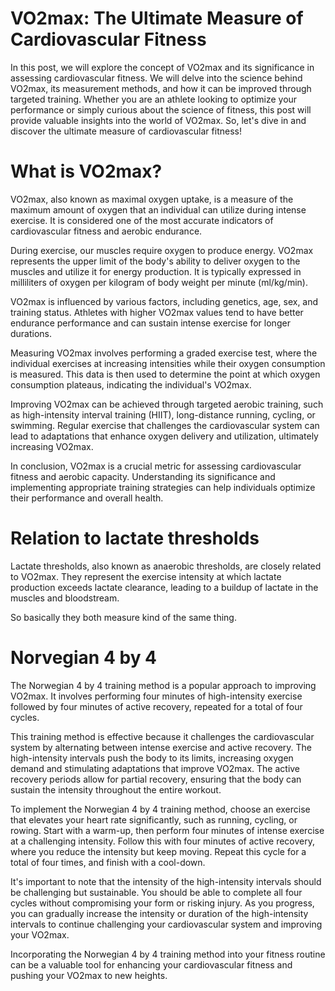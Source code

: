 # VO2max: The Ultimate Measure of Cardiovascular Fitness

In this post, we will explore the concept of VO2max and its significance in assessing cardiovascular fitness. We will delve into the science behind VO2max, its measurement methods, and how it can be improved through targeted training. Whether you are an athlete looking to optimize your performance or simply curious about the science of fitness, this post will provide valuable insights into the world of VO2max. So, let's dive in and discover the ultimate measure of cardiovascular fitness!

# What is VO2max?

VO2max, also known as maximal oxygen uptake, is a measure of the maximum amount of oxygen that an individual can utilize during intense exercise. It is considered one of the most accurate indicators of cardiovascular fitness and aerobic endurance.

During exercise, our muscles require oxygen to produce energy. VO2max represents the upper limit of the body's ability to deliver oxygen to the muscles and utilize it for energy production. It is typically expressed in milliliters of oxygen per kilogram of body weight per minute (ml/kg/min).

VO2max is influenced by various factors, including genetics, age, sex, and training status. Athletes with higher VO2max values tend to have better endurance performance and can sustain intense exercise for longer durations.

Measuring VO2max involves performing a graded exercise test, where the individual exercises at increasing intensities while their oxygen consumption is measured. This data is then used to determine the point at which oxygen consumption plateaus, indicating the individual's VO2max.

Improving VO2max can be achieved through targeted aerobic training, such as high-intensity interval training (HIIT), long-distance running, cycling, or swimming. Regular exercise that challenges the cardiovascular system can lead to adaptations that enhance oxygen delivery and utilization, ultimately increasing VO2max.

In conclusion, VO2max is a crucial metric for assessing cardiovascular fitness and aerobic capacity. Understanding its significance and implementing appropriate training strategies can help individuals optimize their performance and overall health.

# Relation to lactate thresholds 

Lactate thresholds, also known as anaerobic thresholds, are closely related to VO2max. They represent the exercise intensity at which lactate production exceeds lactate clearance, leading to a buildup of lactate in the muscles and bloodstream.

So basically they both measure kind of the same thing.

# Norvegian 4 by 4  
The Norwegian 4 by 4 training method is a popular approach to improving VO2max. It involves performing four minutes of high-intensity exercise followed by four minutes of active recovery, repeated for a total of four cycles.

This training method is effective because it challenges the cardiovascular system by alternating between intense exercise and active recovery. The high-intensity intervals push the body to its limits, increasing oxygen demand and stimulating adaptations that improve VO2max. The active recovery periods allow for partial recovery, ensuring that the body can sustain the intensity throughout the entire workout.

To implement the Norwegian 4 by 4 training method, choose an exercise that elevates your heart rate significantly, such as running, cycling, or rowing. Start with a warm-up, then perform four minutes of intense exercise at a challenging intensity. Follow this with four minutes of active recovery, where you reduce the intensity but keep moving. Repeat this cycle for a total of four times, and finish with a cool-down.

It's important to note that the intensity of the high-intensity intervals should be challenging but sustainable. You should be able to complete all four cycles without compromising your form or risking injury. As you progress, you can gradually increase the intensity or duration of the high-intensity intervals to continue challenging your cardiovascular system and improving your VO2max.

Incorporating the Norwegian 4 by 4 training method into your fitness routine can be a valuable tool for enhancing your cardiovascular fitness and pushing your VO2max to new heights.
